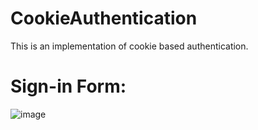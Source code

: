 # CookieAuthentication
This is an implementation of cookie based authentication.
# Sign-in Form:
![image](https://github.com/yehiatarek63/CookieAuthentication/assets/94568731/bfe9f76a-20db-4b18-ac27-fc4f27ee8ab7)


